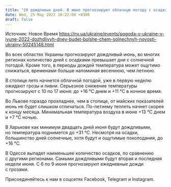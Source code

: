 ```yaml
---
title: "20 дождливых дней. В июне прогнозируют облачную погоду с осадками и грозой"
date: Wed, 25 May 2022 18:22:00 +0300
draft: false
---
```

Источник: Новое Время https://nv.ua/ukraine/events/pogoda-v-ukraine-v-iyune-2022-dozhdlivyh-dney-budet-bolshe-chem-solnechnyh-novosti-ukrainy-50245148.html


 Во всех областях Украины прогнозируют дождливый июнь, во многих регионах количество дней с осадками превышает дни с солнечной погодой. Кроме того, в периоды дождей температура может ощутимо снижаться, временами больше напоминая весеннюю, чем летнюю.

В столице лето начнется облачной погодой, уже в первую неделю ожидают грозы и ливни. Серьезное снижение температуры прогнозируют с 10 по 17 июня: до +16 °C днем и +11 °C в ночное время.

Во Львове гораздо прохладнее, чем в столице, от майских показателей июнь не будет слишком отличаться. По-летнему теплеть начнет скорее к концу месяца. Минимальная температура воздуха в июне +13 °C днем и +7 °C ночью.

В Харькове как минимум двадцать дней июня будут дождливыми, но температура поднимется до +31 °C. Несмотря на осадки, большинство дней солнечные, хотя будут и ощутимые похолодания, до +16 °C.

В Одессе выпадет наименьшее количество осадков, по сравнению с другими регионами. Самыми дождливыми будут вторая и последняя недели июня. С 6 по 9 июня прогнозируют ежедневные дожди с грозами.

Присоединяйтесь к нам в соцсетях Facebook, Telegram и Instagram.
